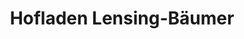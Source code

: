 ---
title: "Hofladen Lensing-Bäumer"
url: /ibbenbueren-dickenberg/hofladen-lensing-baeumer/
shop: Hofladen
---